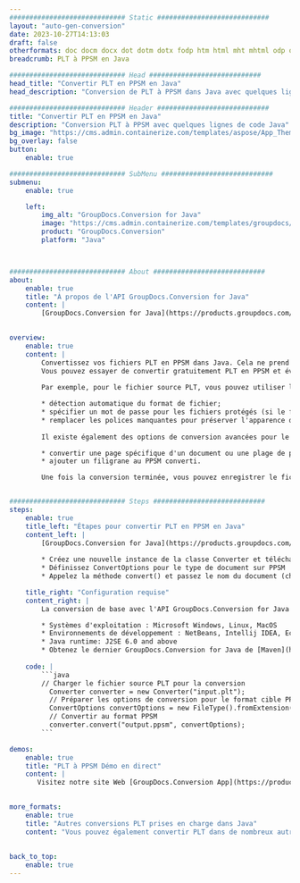 ```yaml
---
############################# Static ############################
layout: "auto-gen-conversion"
date: 2023-10-27T14:13:03
draft: false
otherformats: doc docm docx dot dotm dotx fodp htm html mht mhtml odp odt otp pot potm potx pps ppsm ppsx ppt pptm pptx rtf
breadcrumb: PLT à PPSM en Java

############################# Head ############################
head_title: "Convertir PLT en PPSM en Java"
head_description: "Conversion de PLT à PPSM dans Java avec quelques lignes de code. Convertissez plus de 160 formats de fichiers à l'aide de l'API de conversion de documents GroupDocs pour Java"

############################# Header ############################
title: "Convertir PLT en PPSM en Java"
description: "Conversion PLT à PPSM avec quelques lignes de code Java"
bg_image: "https://cms.admin.containerize.com/templates/aspose/App_Themes/V3/images/bg/header1.png"
bg_overlay: false
button:
    enable: true

############################# SubMenu ############################
submenu:
    enable: true

    left:
        img_alt: "GroupDocs.Conversion for Java"
        image: "https://cms.admin.containerize.com/templates/groupdocs/images/product-logos/90x90-noborder/groupdocs-conversion-java.png"
        product: "GroupDocs.Conversion"
        platform: "Java"



############################# About ############################
about:
    enable: true
    title: "À propos de l'API GroupDocs.Conversion for Java"
    content: |
        [GroupDocs.Conversion for Java](https://products.groupdocs.com/conversion/java/) est une API de conversion de format de fichier avancée pour la conversion entre les formats d'image et de document populaires tels que Microsoft Office, OpenDocument, PDF, HTML, e-mail, CAO. et bien plus encore avec seulement quelques lignes de code. L'API native détecte automatiquement les formats des documents originaux et propose de nombreuses options de personnalisation des documents convertis. Outre la fonction d'extraction d'informations d'un document, il prend également en charge la mise en cache des résultats de conversion sur le disque local par défaut. Cependant, tout type de stockage de cache peut être pris en charge en implémentant les interfaces appropriées - Amazon S3, Dropbox, Google Drive, Windows Azure, Reddis ou tout autre.
    

overview:
    enable: true
    content: |
        Convertissez vos fichiers PLT en PPSM dans Java. Cela ne prend que quelques lignes de code Java sur n'importe quelle plate-forme de votre choix, telle que Windows, Linux, macOS.
        Vous pouvez essayer de convertir gratuitement PLT en PPSM et évaluer la qualité des résultats de conversion. En plus des scripts de conversion de fichiers simples, vous pouvez essayer des options plus sophistiquées pour charger le fichier source PLT et stocker la sortie PPSM. 
        
        Par exemple, pour le fichier source PLT, vous pouvez utiliser les options de chargement suivantes :

        * détection automatique du format de fichier;
        * spécifier un mot de passe pour les fichiers protégés (si le format de fichier le prend en charge);
        * remplacer les polices manquantes pour préserver l'apparence du document.
        
        Il existe également des options de conversion avancées pour le fichier PPSM :

        * convertir une page spécifique d'un document ou une plage de pages;
        * ajouter un filigrane au PPSM converti.

        Une fois la conversion terminée, vous pouvez enregistrer le fichier PPSM dans votre chemin de fichier local ou dans un stockage tiers tel que FTP, Amazon S3, Google Drive, Dropbox, etc. Veuillez noter - pour convertir PLT à PPSM, vous n'avez pas besoin d'installer de logiciel supplémentaire, tel que MS Office, Open Office, Adobe Acrobat Reader, etc.


############################# Steps ############################
steps:
    enable: true
    title_left: "Étapes pour convertir PLT en PPSM en Java"
    content_left: |
        [GroupDocs.Conversion for Java](https://products.groupdocs.com/conversion/java/) permet aux développeurs de convertir facilement le fichier PLT en PPSM avec quelques lignes de code.
        
        * Créez une nouvelle instance de la classe Converter et téléchargez le fichier PLT avec le chemin complet
        * Définissez ConvertOptions pour le type de document sur PPSM
        * Appelez la méthode convert() et passez le nom du document (chemin complet) et le format (PPSM) en tant que paramètre

    title_right: "Configuration requise"
    content_right: |
        La conversion de base avec l'API GroupDocs.Conversion for Java peut être effectuée avec seulement quelques lignes de code. Nos API sont prises en charge sur toutes les principales plates-formes et systèmes d'exploitation. Avant d'exécuter le code ci-dessous, assurez-vous que les prérequis suivants sont installés sur votre système.

        * Systèmes d'exploitation : Microsoft Windows, Linux, MacOS
        * Environnements de développement : NetBeans, Intellij IDEA, Eclipse, etc.
        * Java runtime: J2SE 6.0 and above
        * Obtenez le dernier GroupDocs.Conversion for Java de [Maven](https://repository.groupdocs.com/webapp/#/artifacts/browse/tree/General/repo/com/groupdocs/groupdocs-conversion)
         
    code: |
        ```java    
        // Charger le fichier source PLT pour la conversion
          Converter converter = new Converter("input.plt");
          // Préparer les options de conversion pour le format cible PPSM
          ConvertOptions convertOptions = new FileType().fromExtension("ppsm").getConvertOptions();
          // Convertir au format PPSM
          converter.convert("output.ppsm", convertOptions);
        ```

demos:
    enable: true
    title: "PLT à PPSM Démo en direct"
    content: |
       Visitez notre site Web [GroupDocs.Conversion App](https://products.groupdocs.app/conversion/family) et essayez la conversion PLT à PPSM maintenant. La démo gratuite présente les avantages suivants
          

more_formats:
    enable: true
    title: "Autres conversions PLT prises en charge dans Java"
    content: "Vous pouvez également convertir PLT dans de nombreux autres formats de fichiers. Veuillez consulter la liste ci-dessous."
       
       
back_to_top:
    enable: true
---
```

